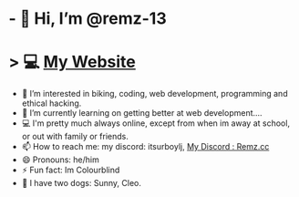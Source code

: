# - 👋 Hi, I’m @remz-13
# > 💻 [My Website](https://remz-pages.nekoweb.org)
- 👀 I’m interested in biking, coding, web development, programming and ethical hacking.
- 🌱 I’m currently learning on getting better at web development....
- 💻 I'm pretty much always online, except from when im away at school, or out with family or friends.
- 📫 How to reach me: my discord: itsurboylj, [My Discord : Remz.cc](https://discord.gg/g8yzDy27Yd)
- 😄 Pronouns: he/him
- ⚡ Fun fact: Im Colourblind
- 🐶 I have two dogs: Sunny, Cleo.

<!---
remz-13/remz-13 is a ✨ special ✨ repository because its `README.md` (this file) appears on your GitHub profile.
You can click the Preview link to take a look at your changes.
--->
